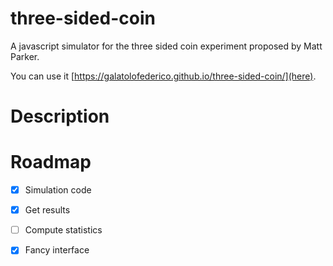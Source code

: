 # three-sided-coin
A javascript simulator for the three sided coin experiment proposed by Matt Parker.

You can use it [https://galatolofederico.github.io/three-sided-coin/](here).

# Description




# Roadmap
- [x] Simulation code
- [x] Get results
- [ ] Compute statistics
- [x] Fancy interface

